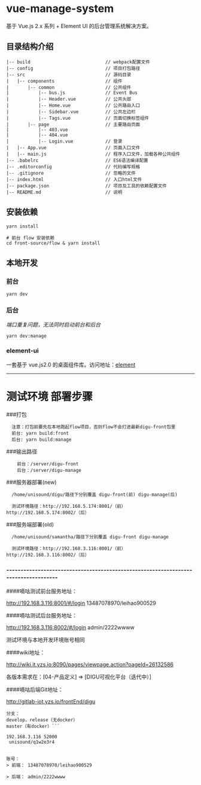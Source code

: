 # vue-manage-system

基于 Vue.js 2.x 系列 + Element UI 的后台管理系统解决方案。

## 目录结构介绍

    |-- build                            // webpack配置文件
    |-- config                           // 项目打包路径
    |-- src                              // 源码目录
    |   |-- components                   // 组件
    |       |-- common                   // 公共组件
    |           |-- bus.js           	 // Event Bus
    |           |-- Header.vue           // 公共头部
    |           |-- Home.vue           	 // 公共路由入口
    |           |-- Sidebar.vue          // 公共左边栏
    |           |-- Tags.vue           	 // 页面切换标签组件
    |       |-- page                   	 // 主要路由页面
    |           |-- 403.vue
    |           |-- 404.vue
    |           |-- Login.vue          	 // 登录
    |   |-- App.vue                      // 页面入口文件
    |   |-- main.js                      // 程序入口文件，加载各种公共组件
    |-- .babelrc                         // ES6语法编译配置
    |-- .editorconfig                    // 代码编写规格
    |-- .gitignore                       // 忽略的文件
    |-- index.html                       // 入口html文件
    |-- package.json                     // 项目及工具的依赖配置文件
    |-- README.md                        // 说明

## 安装依赖

```shell
yarn install

# 前台 flow 安装依赖
cd front-source/flow & yarn install
```

## 本地开发

### 前台

`yarn dev`

### 后台

_端口重复问题，无法同时启动前台和后台_

`yarn dev:manage`


### element-ui

一套基于 vue.js2.0 的桌面组件库。访问地址：[element](http://element.eleme.io/#/zh-CN/component/layout)

--------------------------------------------------------------------------------------------------------------

# 测试环境 部署步骤

  ###打包
  
  ```
    注意：打包前要先在本地跑起flow项目，否则flow不会打进最新digu-front包里
    前台: yarn build:front
    后台: yarn build:manage
  ```
  ###输出路径
  ```
      前台：/server/digu-front
      后台：/server/digu-manage
  ```
  
  ###服务器部署(new)
  ```
    /home/unisound/digu/路径下分别覆盖 digu-front(前) digu-manage(后)

    测试环境路径：http://192.168.5.174:8001/（前） http://192.168.5.174:8002/（后）
  ```

  ###服务端部署(old)
  ```
    /home/unisound/samantha/路径下分别覆盖 digu-front digu-manage

    测试环境路径：http://192.168.3.116:8001/（前） http://192.168.3.116:8002/（后）
  ```
  
 ### -----------------------------------------------------------------------------------

 ####嘀咕测试前台服务地址：

 http://192.168.3.116:8001/#/login 	13487078970/leihao900529



 ####嘀咕测试后台服务地址：

 http://192.168.3.116:8002/#/login	admin/2222wwww
 
 测试环境与本地开发环境账号相同



  ####wiki地址：

  http://wiki.it.yzs.io:8090/pages/viewpage.action?pageId=26132586

 各版本需求在：[04-产品定义] => [DIGU可视化平台（迭代中）]



 ####嘀咕后端Git地址：

 http://gitlab-iot.yzs.io/frontEnd/digu	
 ```
分支：
 develop，release（无docker）
 master（有docker）```

 192.168.3.116 52000
  unisound/q1w2e3r4


账号：
> 前端： 13487078970/leihao900529

> 后端： admin/2222wwww


